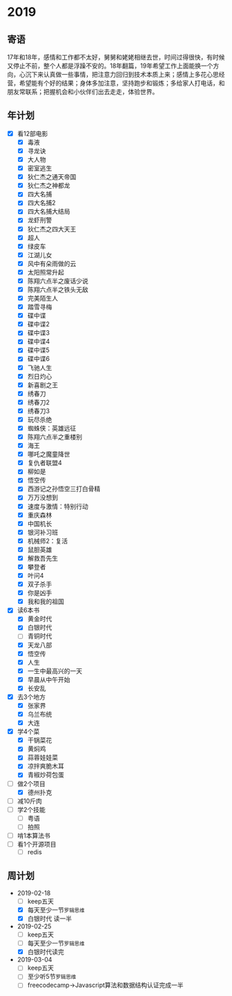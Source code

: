 # 2019

## 寄语

17年和18年，感情和工作都不太好，舅舅和姥姥相继去世，时间过得很快，有时候又停止不前，整个人都是浮躁不安的。18年翻篇，19年希望工作上面能换一个方向，心沉下来认真做一些事情，把注意力回归到技术本质上来；感情上多花心思经营，希望能有个好的结果；身体多加注意，坚持跑步和锻炼；多给家人打电话，和朋友常联系；把握机会和小伙伴们出去走走，体验世界。

## 年计划

+ [x] 看12部电影
  + [x] 毒液
  + [x] 寻龙诀
  + [x] 大人物
  + [x] 密室逃生
  + [x] 狄仁杰之通天帝国
  + [x] 狄仁杰之神都龙
  + [x] 四大名捕
  + [x] 四大名捕2
  + [x] 四大名捕大结局
  + [x] 龙虾刑警
  + [x] 狄仁杰之四大天王
  + [x] 超人
  + [x] 绿皮车
  + [x] 江湖儿女
  + [x] 风中有朵雨做的云
  + [x] 太阳照常升起
  + [x] 陈翔六点半之废话少说
  + [x] 陈翔六点半之铁头无敌
  + [x] 完美陌生人
  + [x] 踏雪寻梅
  + [x] 碟中谍
  + [x] 碟中谍2
  + [x] 碟中谍3
  + [x] 碟中谍4
  + [x] 碟中谍5
  + [x] 碟中谍6
  + [x] 飞驰人生
  + [x] 烈日灼心
  + [x] 新喜剧之王
  + [x] 绣春刀
  + [x] 绣春刀2
  + [x] 绣春刀3
  + [x] 玩尽杀绝
  + [x] 蜘蛛侠：英雄远征
  + [x] 陈翔六点半之重楼别
  + [x] 海王
  + [x] 哪吒之魔童降世
  + [x] 复仇者联盟4
  + [x] 柳如是
  + [x] 悟空传
  + [x] 西游记之孙悟空三打白骨精
  + [x] 万万没想到
  + [x] 速度与激情：特别行动
  + [x] 重庆森林
  + [x] 中国机长
  + [x] 银河补习班
  + [x] 机械师2：复活
  + [x] 鼠胆英雄
  + [x] 解救吾先生
  + [x] 攀登者
  + [x] 叶问4
  + [x] 双子杀手
  + [x] 你是凶手
  + [x] 我和我的祖国
+ [x] 读6本书
  + [x] 黄金时代
  + [x] 白银时代
  + [ ] 青铜时代
  + [x] 天龙八部
  + [x] 悟空传
  + [x] 人生
  + [x] 一生中最高兴的一天
  + [x] 早晨从中午开始
  + [x] 长安乱
+ [x] 去3个地方
  + [x] 张家界
  + [x] 乌兰布统
  + [x] 大连
+ [x] 学4个菜
  + [x] 干锅菜花
  + [x] 黄焖鸡
  + [x] 蒜蓉娃娃菜
  + [x] 凉拌爽脆木耳
  + [x] 青椒炒荷包蛋
+ [ ] 做2个项目
  + [x] 德州扑克
+ [ ] 减10斤肉
+ [ ] 学2个技能
  + [ ] 粤语
  + [ ] 拍照
+ [ ] 啃1本算法书
+ [ ] 看1个开源项目
  + [ ] redis

## 周计划

+ 2019-02-18
  + [ ] keep五天
  + [x] 每天至少一节`罗辑思维`
  + [x] 白银时代 读一半
+ 2019-02-25
  + [ ] keep五天
  + [ ] 每天至少一节`罗辑思维`
  + [x] 白银时代读完
+ 2019-03-04
  + [ ] keep五天
  + [ ] 至少听5节`罗辑思维`
  + [ ] freecodecamp->Javascript算法和数据结构认证完成一半
